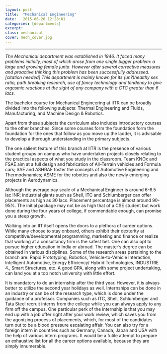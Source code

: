 ```yaml
---
layout: post
title:  "Mechanical Engineering"
date:   2015-06-26 12:28:01
categories: [departments]
excerpt: 
class: mechanical
cover: mech_cover.jpg
--- 	
```

--------------------------------
_The Mechanical department was established in 1946. It faced many problems initially, most of which 
arose from one single bigger problem: a large and growing female junta. However after several 
corrective measures and proactive thinking this problem has been successfully addressed.[citation needed]
This department is mainly known for its (un?)healthy sex ratio, path breaking research, use of fancy 
technology and tendency to give orgasmic reactions at the sight of any company with a CTC greater than 
6 lacs._

The bachelor course for Mechanical Engineering at IITR can be broadly divided into the 
following subjects:
Thermal Engineering and Fluids, Manufacturing, and Machine Design & Robotics.

Apart from these subjects the curriculum also includes introductory courses to the other 
branches. Since some courses form the foundation form the foundation for the ones that 
follow as you move up the ladder, it is advisable to develop a thorough understanding in the primary
subjects.

The one salient feature of this branch at IITR is the presence of various student groups on
campus who have undertaken projects closely relating to the practical aspects of what you 
study in the classroom. Team KNOx and FSAE aim at a full design and fabrication of All-Terrain 
vehicles and Formula cars; SAE and ASHRAE foster the concepts of Automotive Engineering and 
Thermodynamics; ASME for the robotics and also the newly emerging projects in 
Aerodynamics.

Although the average pay scale of a Mechanical Engineer is around 6-6.5 lac INR; industrial 
giants such as Shell, ITC and Schlumberger can offer placements as high as 30 lacs. Placement 
percentage is almost around 90-95%. The initial package may not be as high that of a CSE 
student but work done during the four years of college, if commendable enough, can promise 
you a steep growth.  

Walking into an IIT itself opens the doors to a plethora of career options. While many choose to 
stay onboard, others exhibit their dexterity at competitive/developmental programming, 
marketing and finance or realize that working at a consultancy firm is the safest bet.
One can also opt to pursue higher education in India or abroad. The master’s degree can be 
obtained in various disciplines. Some of the research areas pertaining to the branch are: Rapid 
Prototyping, Robotics, Vehicle-to-Vehicle Interaction, Intelligent Automotive, Energy Efficiency/ 
Hybrid Technologies, INDUSTRIE 4., Smart Structures, etc. A good GPA, along with some project 
undertaking, can land you at a top notch university with little effort.

It is mandatory to do an internship after the third year. However, it is always better to utilize the 
second year holidays as well. Internships can be done in an industry or can be of the research 
type, which is done under the guidance of a professor. Companies such as ITC, Shell, 
Schlumberger and Tata Steel recruit interns from the college while you can always apply to any 
firm off the campus. One particular perk of the internship is that you may end up with a job 
offer right after your work review, which saves you from the agonizing process of placements, 
which, for most of the candidates turn out to be a blood pressure escalating affair. You can also 
try for a foreign intern in countries such as Germany, Canada, Japan and USA with the help of 
various intern programs.
It would be a futile attempt to prepare an exhaustive list for all the career options available, 
because they are simply innumerable.
